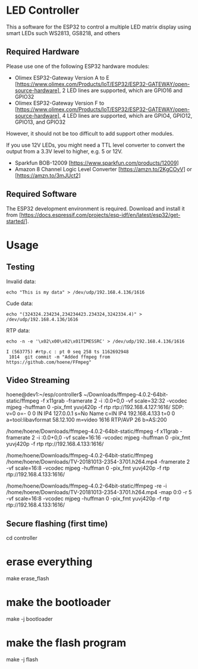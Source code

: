 # LED Controller

This a software for the ESP32 to control a multiple LED matrix display using smart LEDs such WS2813, GS8218, and others

## Required Hardware

Please use one of the following ESP32 hardware modules:
* Olimex ESP32-Gateway Version A to E [https://www.olimex.com/Products/IoT/ESP32/ESP32-GATEWAY/open-source-hardware], 2 LED lines are supported, which are GPIO16 and GPIO32
* Olimex ESP32-Gateway Version F to  [https://www.olimex.com/Products/IoT/ESP32/ESP32-GATEWAY/open-source-hardware], 4 LED lines are supported, which are GPIO4, GPIO12, GPIO13, and GPIO32

However, it should not be too difficult to add support other modules.

If you use 12V LEDs, you might need a TTL level converter to convert the output from a 3.3V level to higher, e.g. 5 or 12V.
* Sparkfun BOB-12009 [https://www.sparkfun.com/products/12009]
* Amazon 8 Channel Logic Level Converter [https://amzn.to/2KgCOyV] or [https://amzn.to/3mJUct2]

## Required Software

The ESP32 development environment is required. Download and install it from [https://docs.espressif.com/projects/esp-idf/en/latest/esp32/get-started/].

# Usage

## Testing

Invalid data:

    echo "This is my data" > /dev/udp/192.168.4.136/1616
    
Cude data:

    echo "(324324.234234,234234423.234324,3242334.4)" > /dev/udp/192.168.4.136/1616
    
RTP data:

    echo -n -e '\x02\x00\x02\x01TIMESSRC' > /dev/udp/192.168.4.136/1616

    I (563775) #rtp.c : pt 0 seq 258 ts 1162692948
     1014  git commit -m "Added ffmpeg from https://github.com/hoene/FFmpeg"

## Video Streaming

hoene@dev1:~/esp/controller$ ~/Downloads/ffmpeg-4.0.2-64bit-static/ffmpeg -f x11grab -framerate 2 -i :0.0+0,0 -vf scale=32:32 -vcodec mjpeg -huffman 0 -pix_fmt yuvj420p -f rtp rtp://192.168.4.127:1616/
SDP:
v=0
o=- 0 0 IN IP4 127.0.0.1
s=No Name
c=IN IP4 192.168.4.133
t=0 0
a=tool:libavformat 58.12.100
m=video 1616 RTP/AVP 26
b=AS:200

/home/hoene/Downloads/ffmpeg-4.0.2-64bit-static/ffmpeg -f x11grab -framerate 2 -i :0.0+0,0 -vf scale=16:16 -vcodec mjpeg -huffman 0 -pix_fmt yuvj420p -f rtp rtp://192.168.4.133:1616/

/home/hoene/Downloads/ffmpeg-4.0.2-64bit-static/ffmpeg /home/hoene/Downloads/TV-20181013-2354-3701.h264.mp4 -framerate 2 -vf scale=16:8 -vcodec mjpeg -huffman 0 -pix_fmt yuvj420p -f rtp rtp://192.168.4.133:1616/

/home/hoene/Downloads/ffmpeg-4.0.2-64bit-static/ffmpeg -re -i /home/hoene/Downloads/TV-20181013-2354-3701.h264.mp4 -map 0:0 -r 5 -vf scale=16:8 -vcodec mjpeg -huffman 0 -pix_fmt yuvj420p -f rtp rtp://192.168.4.133:1616/

## Secure flashing (first time)

cd controller

# erase everything
make erase_flash

# make the bootloader
make -j bootloader


# make the flash program
make -j flash

